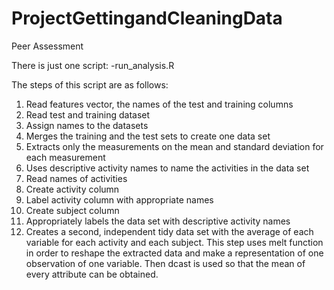 ProjectGettingandCleaningData
=============================

Peer Assessment

There is just one script: 
  -run_analysis.R
  

The steps of this script are as follows:
1.  Read features vector, the names of the test and training columns
2.  Read test and training dataset
3.  Assign names to the datasets
4.  Merges the training and the test sets to create one data set
5.  Extracts only the measurements on the mean and standard deviation for each measurement
6.  Uses descriptive activity names to name the activities in the data set
7.  Read names of activities
8.  Create activity column
9.  Label activity column with appropriate names
10.  Create subject column
11.  Appropriately labels the data set with descriptive activity names
12.  Creates a second, independent tidy data set with the average of each variable for each activity and each subject. This step uses melt function in order to reshape the extracted data and make a representation of one observation of one variable. Then dcast is used so that the mean of every attribute can be obtained.
  
